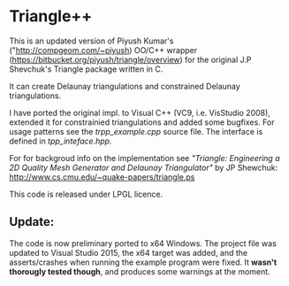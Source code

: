
Triangle++
==========

This is an updated version of Piyush Kumar's ("http://compgeom.com/~piyush) OO/C++ wrapper (https://bitbucket.org/piyush/triangle/overview) for the original J.P Shevchuk's Triangle package written in C.

It can create Delaunay triangulations and constrained Delaunay triangulations.

I have ported the original impl. to Visual C++ (VC9, i.e. VisStudio 2008), extended it for constrainied triangulations and added some bugfixes. For usage patterns see the *trpp_example.cpp* source file. The interface is defined in *tpp_inteface.hpp*.

For for backgroud info on the implementation see *"Triangle: Engineering a 2D Quality Mesh Generator and Delaunay Triangulator"* by JP Shewchuk: http://www.cs.cmu.edu/~quake-papers/triangle.ps

This code is released under LPGL licence.

## Update:

The code is now preliminary ported to x64 Windows. The project file was updated to Visual Studio 2015, the x64 target was added, and the asserts/crashes when running the example program were fixed. It **wasn't thorougly tested though**, and produces some warnings at the moment. 
